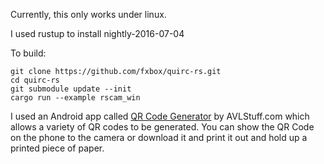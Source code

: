 Currently, this only works under linux.

I used rustup to install nightly-2016-07-04

To build:

```
git clone https://github.com/fxbox/quirc-rs.git
cd quirc-rs
git submodule update --init
cargo run --example rscam_win
```

I used an Android app called
[QR Code Generator](https://play.google.com/store/apps/details?id=com.avlstuff.qrcode)
by AVLStuff.com which allows a variety of QR codes to be generated. You can
show the QR Code on the phone to the camera or download it and print it out
and hold up a printed piece of paper.

